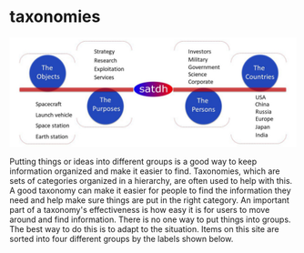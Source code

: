 # taxonomies


<!-- Image Map Generated by http://www.image-map.net/ -->
<img src="photo_2023-03-12_17-00-35.jpg" usemap="#image-map">

<map name="image-map">
    <area target="_self" alt="" title="" href="/purposes" coords="414,300,86" shape="circle">
</map>


Putting things or ideas into different groups is a good way to keep information organized and make it easier to find. Taxonomies, which are sets of categories organized in a hierarchy, are often used to help with this. A good taxonomy can make it easier for people to find the information they need and help make sure things are put in the right category. An important part of a taxonomy's effectiveness is how easy it is for users to move around and find information.
There is no one way to put things into groups. The best way to do this is to adapt to the situation.
Items on this site are sorted into four different groups by the labels shown below.

